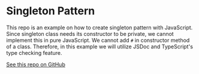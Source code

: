 # Singleton Pattern

This repo is an example on how to create singleton pattern with JavaScript.
Since singleton class needs its constructor to be private, we cannot implement this in pure JavaScript.
We cannot add `#` in constructor method of a class.
Therefore, in this example we will utilize JSDoc and TypeScript's type checking feature.

[See this repo on GitHub](https://github.com/ideaspaper/JS-Singleton-Pattern)
